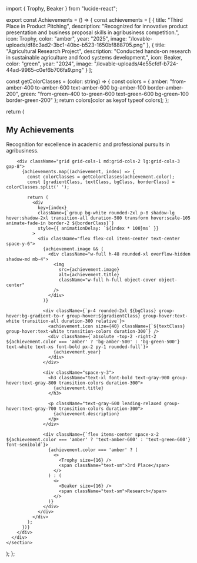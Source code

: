 
import { Trophy, Beaker } from "lucide-react";

export const Achievements = () => {
  const achievements = [
{
title: "Third Place in Product Pitching",
      description: "Recognized for innovative product presentation and business proposal skills in agribusiness competition.",
      icon: Trophy,
      color: "amber",
      year: "2025",
      image: "/lovable-uploads/df8c3ad2-3bc1-40bc-b523-1650bf888705.png"
    },
    {
    title: "Agricultural Research Project",
      description: "Conducted hands-on research in sustainable agriculture and food systems development.",
      icon: Beaker,
      color: "green",
      year: "2024",
      image: "/lovable-uploads/4e55cfdf-b724-44ad-9965-c0ef6b706fa9.png"
      }
  ];

  const getColorClasses = (color: string) => {
    const colors = {
      amber: "from-amber-400 to-amber-600 text-amber-600 bg-amber-100 border-amber-200",
      green: "from-green-400 to-green-600 text-green-600 bg-green-100 border-green-200"
    };
    return colors[color as keyof typeof colors];
  };

  return (
    <section id="achievements" className="py-20 bg-white">
      <div className="max-w-7xl mx-auto px-4 sm:px-6 lg:px-8">
        <div className="text-center mb-16 animate-fade-in">
          <h2 className="text-4xl sm:text-5xl font-bold text-gray-900 mb-4">
            My <span className="bg-gradient-to-r from-blue-600 to-indigo-600 bg-clip-text text-transparent">Achievements</span>
          </h2>
          <div className="w-24 h-1 bg-gradient-to-r from-blue-600 to-indigo-600 mx-auto rounded-full mb-6"></div>
          <p className="text-xl text-gray-600 max-w-3xl mx-auto">
            Recognition for excellence in academic and professional pursuits in agribusiness.
          </p>
        </div>

        <div className="grid grid-cols-1 md:grid-cols-2 lg:grid-cols-3 gap-8">
          {achievements.map((achievement, index) => {
            const colorClasses = getColorClasses(achievement.color);
            const [gradientClass, textClass, bgClass, borderClass] = colorClasses.split(' ');

            return (
              <div 
                key={index}
                className={`group bg-white rounded-2xl p-8 shadow-lg hover:shadow-2xl transition-all duration-500 transform hover:scale-105 animate-fade-in border-2 ${borderClass}`}
                style={{ animationDelay: `${index * 100}ms` }}
              >
                <div className="flex flex-col items-center text-center space-y-6">
                  {achievement.image && (
                    <div className="w-full h-48 rounded-xl overflow-hidden shadow-md mb-4">
                      <img 
                        src={achievement.image}
                        alt={achievement.title}
                        className="w-full h-full object-cover object-center"
                      />
                    </div>
                  )}

                  <div className={`p-4 rounded-2xl ${bgClass} group-hover:bg-gradient-to-r group-hover:${gradientClass} group-hover:text-white transition-all duration-300 relative`}>
                    <achievement.icon size={40} className={`${textClass} group-hover:text-white transition-colors duration-300`} />
                    <div className={`absolute -top-2 -right-2 ${achievement.color === 'amber' ? 'bg-amber-500' : 'bg-green-500'} text-white text-xs font-bold px-2 py-1 rounded-full`}>
                      {achievement.year}
                    </div>
                  </div>

                  <div className="space-y-3">
                    <h3 className="text-xl font-bold text-gray-900 group-hover:text-gray-800 transition-colors duration-300">
                      {achievement.title}
                    </h3>
                    
                    <p className="text-gray-600 leading-relaxed group-hover:text-gray-700 transition-colors duration-300">
                      {achievement.description}
                    </p>
                  </div>

                  <div className={`flex items-center space-x-2 ${achievement.color === 'amber' ? 'text-amber-600' : 'text-green-600'} font-semibold`}>
                    {achievement.color === 'amber' ? (
                      <>
                        <Trophy size={16} />
                        <span className="text-sm">3rd Place</span>
                      </>
                    ) : (
                      <>
                        <Beaker size={16} />
                        <span className="text-sm">Research</span>
                      </>
                    )}
                  </div>
                </div>
              </div>
            );
          })}
        </div>
      </div>
    </section>
  );
};
